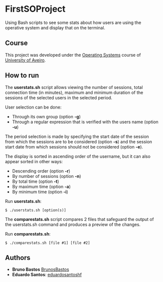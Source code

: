 # FirstSOProject

Using Bash scripts to see some stats about how users are using the operative system and display that on the terminal.

## Course
This project was developed under the [Operating Systems](https://www.ua.pt/en/uc/12293) course of [University of Aveiro](https://www.ua.pt/).

## How to run
The **userstats.sh** script allows viewing the number of sessions, total connection time (in minutes), maximum and minimum duration of the sessions of the selected users in the selected period.

User selection can be done:
* Through its own group (option **-g**)
* Through a regular expression that is verified with the users name (option **-u**)

The period selection is made by specifying the start date of the session from which the sessions are to be considered (option **-s**) and the session start date from which sessions should not be considered (option **-e**).

The display is sorted in ascending order of the username, but it can also appear sorted in other ways:
* Descending order (option **-r**)
* By number of sessions (option **-n**)
* By total time (option **-t**)
* By maximum time (option **-a**)
* By minimum time (option **-i**)

Run **userstats.sh**:
```console
$ ./userstats.sh [option(s)]
```

The **comparestats.sh** script compares 2 files that safeguard the output of the userstats.sh command and produces a preview of the changes.

Run **comparestats.sh**:
```console
$ ./comparestats.sh [file #1] [file #2]
```

## Authors
* **Bruno Bastos** [BrunosBastos](https://github.com/BrunosBastos)
* **Eduardo Santos**: [eduardosantoshf](https://github.com/eduardosantoshf)
